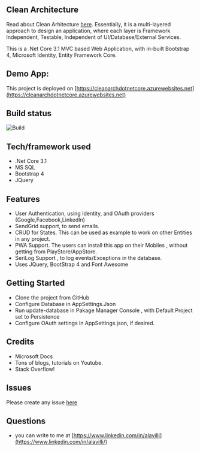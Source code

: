 ## Clean Architecture
Read about Clean Arhitecture [here](https://blog.cleancoder.com/uncle-bob/2012/08/13/the-clean-architecture.html). Essentially, it is a multi-layered approach to design an application, where each layer is
Framework Independent, Testable, Independent of UI/Database/External Services.

This is a .Net Core 3.1 MVC based Web Application, with in-built Bootstrap 4, Microsoft Identity, Entity Framework Core.

## Demo App:
This project is deployed on [https://cleanarchdotnetcore.azurewebsites.net](https://cleanarchdotnetcore.azurewebsites.net)

## Build status
![Build](https://github.com/naveenalavilli/CleanArchitecture/workflows/Build/badge.svg)

  

## Tech/framework used
* .Net Core 3.1
* MS SQL
* Bootstrap 4
* JQuery

## Features
* User Authentication, using Identity, and OAuth providers (Google,Facebook,LinkedIn)
* SendGrid support, to send emails.
* CRUD for States. This can be used as example to work on other Entities in any project.
* PWA Support. The users can install this app on their Mobiles , without getting from PlayStore/AppStore.
* SeriLog Support , to log events/Exceptions in the database.
* Uses JQuery, BootStrap 4 and Font Awesome

## Getting Started
* Clone the project from GitHub
* Configure Database in AppSettings.Json
* Run update-database in Pakage Manager Console , with Default Project set to Persistence
* Configure OAuth settings in AppSettings.json, if desired.

## Credits
* Microsoft Docs
* Tons of blogs, tutorials on Youtube.
* Stack Overflow!

## Issues
Please create any issue [here](https://github.com/naveenalavilli/CleanArchitecture/issues/new/choose)

## Questions
* you can write to me at [https://www.linkedin.com/in/alavilli](https://www.linkedin.com/in/alavilli/)
